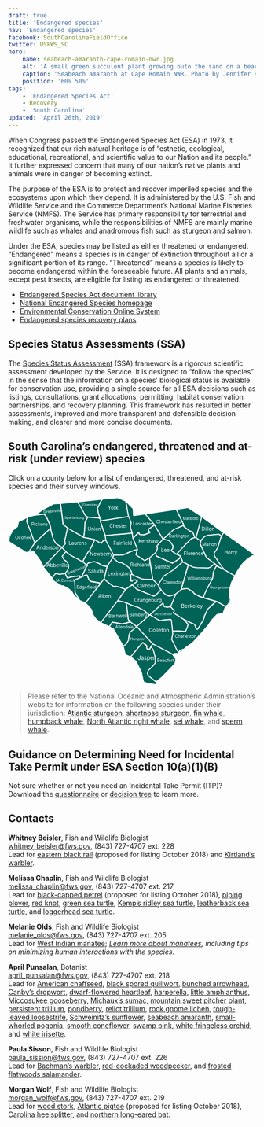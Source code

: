 ```yaml
---
draft: true
title: 'Endangered species'
nav: 'Endangered species'
facebook: SouthCarolinaFieldOffice
twitter: USFWS_SC
hero:
    name: seabeach-amaranth-cape-romain-nwr.jpg
    alt: 'A small green succulent plant growing outo the sand on a beach.'
    caption: 'Seabeach amaranth at Cape Romain NWR. Photo by Jennifer Koches, USFWS.'
    position: '60% 50%'
tags:
    - 'Endangered Species Act'
    - Recovery
    - 'South Carolina'
updated: 'April 26th, 2019'
---
```


When Congress passed the Endangered Species Act (ESA) in 1973, it recognized that our rich natural heritage is of “esthetic, ecological, educational, recreational, and scientific value to our Nation and its people.” It further expressed concern that many of our nation’s native plants and animals were in danger of becoming extinct.

The purpose of the ESA is to protect and recover imperiled species and the ecosystems upon which they depend. It is administered by the U.S. Fish and Wildlife Service and the Commerce Department’s National Marine Fisheries Service (NMFS). The Service has primary responsibility for terrestrial and freshwater organisms, while the responsibilities of NMFS are mainly marine wildlife such as whales and anadromous fish such as sturgeon and salmon.

Under the ESA, species may be listed as either threatened or endangered. “Endangered” means a species is in danger of extinction throughout all or a significant portion of its range. “Threatened” means a species is likely to become endangered within the foreseeable future. All plants and animals, except pest insects, are eligible for listing as endangered or threatened.

- [Endangered Species Act document library](https://www.fws.gov/endangered/esa-library/#esa)
- [National Endangered Species homepage](https://www.fws.gov/endangered/)
- [Environmental Conservation Online System](https://ecos.fws.gov/ecp/)
- [Endangered species recovery plans](https://ecos.fws.gov/ecp0/pub/speciesRecovery.jsp?sort=1)

## Species Status Assessments (SSA)

The [Species Status Assessment](/endangered-species-act/species-status-assessments/) (SSA) framework is a rigorous scientific assessment developed by the Service.  It is designed to “follow the species” in the sense that the information on a species’ biological status is available for conservation use, providing a single source for all ESA decisions such as listings, consultations, grant allocations, permitting, habitat conservation partnerships, and recovery planning.  This framework has resulted in better assessments, improved and more transparent and defensible decision making, and clearer and more concise documents.

## South Carolina’s endangered, threatened and at-risk (under review) species

Click on a county below for a list of endangered, threatened, and at-risk species and their survey windows.

<svg version="1.1" xmlns="http://www.w3.org/2000/svg" xmlns:xlink="http://www.w3.org/1999/xlink" x="0px" y="0px"
     viewBox="0 0 294.5 223.6" enable-background="new 0 0 294.5 223.6" xml:space="preserve">
<g id="layer1" transform="translate(-349.157 -349.783)">
    <g id="Beaufort">
        <a xlink:href="/pdf/fact-sheet/south-carolina-species-list-by-county.pdf#page=10" href="/pdf/fact-sheet/south-carolina-species-list-by-county.pdf#page=10">
            <path id="SC_Beaufort" fill="#006358" stroke="#FFFFFF" stroke-width="1.1565" d="M521,524l23.5,12.1l3.5,5.1l0.3,0.6l0.2,0.9
                l-0.1,1.1l-0.7,3.7l-0.6,0.6l-15,15.6l-3.5,2.8l-3.6,2.7l-1.5-1.2l-7.3-5.8l-1-1.5l-0.5-1.6l0.1-0.4l0.8-3.2l3.2-2.8l3.2-3.4
                l1.7-2.2l0.4-2v-4.7l-2.3-8.6l-0.3-0.7l-1.1-1.6l-1.6-2L521,524"/>
            <text transform="matrix(1 0 0 1 526.3006 545.826)" fill="#FFFFFF" font-size="5px">Beaufort</text>
        </a>
    </g>
    <g id="Hampton">
        <a xlink:href="/pdf/fact-sheet/south-carolina-species-list-by-county.pdf#page=33" href="/pdf/fact-sheet/south-carolina-species-list-by-county.pdf#page=33">
            <path id="SC_Hampton" fill="#006358" stroke="#FFFFFF" stroke-width="1.1565" d="M521,524l-2.1,3.5l-1.5,3.1l-1.1-0.3l-1.8-0.7
            l-0.5-1.4l0.2-1l-0.2-1l-2.2-2.1l-2.5-1.6l-1.2,1.1l-13.3,15.9l-6.3-2.5l-2.6-10.6l1.1-0.6l2.6-1.8l2.5-4.3l0.5-3.4l0.2-2.7l1-2.9
            l0.8-1.1l0.7-0.6l6.7-5.9L521,524"/>
            <text transform="matrix(1 0 0 1 494.3 519.871)" fill="#FFFFFF" font-size="4.2px">Hampton</text>
        </a>
    </g>
    <g id="Jasper">
        <a xlink:href="/pdf/fact-sheet/south-carolina-species-list-by-county.pdf#page=37" href="/pdf/fact-sheet/south-carolina-species-list-by-county.pdf#page=37">
            <path id="SC_Jasper" fill="#006358" stroke="#FFFFFF" stroke-width="1.1565" d="M518.9,527.6l1.6,2l1.1,1.6l0.3,0.7l2.3,8.6v4.7
                l-0.4,2l-1.7,2.2l-3.2,3.4l-3.2,2.8l-0.8,3.2l-0.1,0.4l0.5,1.6l1,1.5l7.3,5.8l1.5,1.2v3.4l-11.3-2.1l-3.4-1.3l-0.3-0.3l-0.8-3.1
                l-0.6-2.9l-0.3-1.4l-0.8-3.8l-6.4-13l-5.4-4.5l-1.2-0.4l13.3-15.9l1.2-1.1l2.5,1.6l2.2,2.1l0.2,1l-0.2,1l0.5,1.4l1.8,0.7l1.1,0.3
                L518.9,527.6"/>
            <text transform="matrix(1 0 0 1 503.2654 543.2068)" fill="#FFFFFF" font-size="6.4783px">Jasper</text>
        </a>
    </g>
    <g id="Charleston">
        <a xlink:href="/pdf/fact-sheet/south-carolina-species-list-by-county.pdf#page=15" href="/pdf/fact-sheet/south-carolina-species-list-by-county.pdf#page=15">
            <path id="SC_Charleston" fill="#006358" stroke="#FFFFFF" stroke-width="1.1565" d="M597.2,473.7l10.5,5.8l-2.8,8.1l-2.6,0.7
                l-4.7,1l-6.4,6.7l-4.3,6.3l-8.9,10.1l-10.3,11.3l-0.6,0.3l-0.5,0.3l-2,1.1l-4.6,3.3l-2.4,2.3l-0.5-0.4l-3.7,1.6l-0.7,0.8l0.7,0.6
                l0.1,0.2l-0.1,0.5l-0.5,0.1l-1.1-0.3l-2.6-3.6l-3.6-7.9l-2.2-3.9l1.3-6.4l-0.2-3.5l7.1-0.3l7.9,0.7l0.6-0.1l2.3-5.3l0.6-3.2
                l-5.3-6.1l7.2,3.6l6.2,2.6l2,5.5l0.9,0.4l0.6-0.2l0.5-0.4l6.4-10.6l1.6-5.2l3.5-7.5l8.6-7.9L597.2,473.7"/>
            <text transform="matrix(1 0 0 1 547.4998 516.8563)" fill="#FFFFFF" font-size="5px">Charleston</text>
        </a>
    </g>
    <g id="Dorchester">
        <a xlink:href="/pdf/fact-sheet/south-carolina-species-list-by-county.pdf#page=25" href="/pdf/fact-sheet/south-carolina-species-list-by-county.pdf#page=25">
            <path id="SC_Dorchester" fill="#006358" stroke="#FFFFFF" stroke-width="1.1565" d="M542.2,479.8l1,0.7l3.8,4.3l-0.6,1.5l-0.6,0.7
                l2,1.3l9.9,6.3l5.3,6.1l-0.6,3.2l-2.3,5.3l-0.6,0.1l-7.9-0.7l-7.1,0.3l-1.3-12.7l-0.3-0.7l-0.7-0.5H542l-7.3,0.6l-4.1,0.9
                l-1.9-0.3l-0.3-0.2l-11-6.5l15.3-13.8l0.3,0.3l0.3,0.4l0.1,0.6v0.8l0.2,0.5l0.7,1.1l0.7,0.4l3.1,0.7L542.2,479.8"/>
            <text transform="matrix(1 0 0 1 523.2996 489.741)" fill="#FFFFFF" font-size="4px">Dorchester</text>
        </a>
    </g>
    <g id="Colleton">
        <a xlink:href="/pdf/fact-sheet/south-carolina-species-list-by-county.pdf#page=21" href="/pdf/fact-sheet/south-carolina-species-list-by-county.pdf#page=21">
            <path id="SC_Colleton" fill="#006358" stroke="#FFFFFF" stroke-width="1.1565" d="M517.6,489.5l11,6.5l0.3,0.2l1.9,0.3l4.1-0.9
                l7.3-0.6h0.2l0.7,0.5l0.3,0.7l1.3,12.7l0.2,3.5l-1.3,6.4l2.2,3.9l3.6,7.9l2.6,3.6l1.1,0.3l0.5-0.1l0.1-0.5l-0.1-0.2l-0.7-0.6
                l0.7-0.8l3.7-1.6l0.5,0.4l-4.4,4.5H553l-5-0.1l-3.4,0.8L521,524l-19-20.7l15.3-13.5L517.6,489.5"/>
            <text transform="matrix(1 0 0 1 516.3992 509.9724)" fill="#FFFFFF" font-size="6.2077px">Colleton</text>
        </a>
    </g>
    <g id="Allendale">
        <a xlink:href="/pdf/fact-sheet/south-carolina-species-list-by-county.pdf#page=4" href="/pdf/fact-sheet/south-carolina-species-list-by-county.pdf#page=4">
            <path id="SC_Allendale" fill="#006358" stroke="#FFFFFF" stroke-width="1.1565" d="M502,503.4l-6.7,5.9l-0.7,0.6l-0.8,1.1l-1,2.9
                l-0.2,2.7l-0.5,3.4l-2.5,4.3l-2.6,1.8l-1.1,0.6l-11.5-20.3l-5-2.7l3.7-5.4l5.6,0.9l5.6,1.1l4.8-0.8l5.3-1.6L502,503.4"/>
            <text transform="matrix(1 0 0 1 476.7058 505.9236)" fill="#FFFFFF" font-size="4.8966px">Allendale</text>
        </a>
    </g>
    <g id="Bamberg">
        <a xlink:href="/pdf/fact-sheet/south-carolina-species-list-by-county.pdf#page=7" href="/pdf/fact-sheet/south-carolina-species-list-by-county.pdf#page=7">
            <path id="SC_Bamberg" fill="#006358" stroke="#FFFFFF" stroke-width="1.1565" d="M517.2,489.8L502,503.4l-7.6-5.6l-2.1-2.4l-0.3-1
            l-1.8-14.8l-0.5-2.6l-0.7-2l7.1,3.1l6.5,2.2l1.9,0.7l6.1,3.2L517.2,489.8"/>
            <text transform="matrix(1 0 0 1 493.3001 491.0535)" fill="#FFFFFF" font-size="5px">Bamberg</text>
        </a>
    </g>
    <g id="Williamsburg">
        <a xlink:href="/pdf/fact-sheet/south-carolina-species-list-by-county.pdf#page=56" href="/pdf/fact-sheet/south-carolina-species-list-by-county.pdf#page=56">
            <path id="SC_Williamsburg" fill="#006358" stroke="#FFFFFF" stroke-width="1.1565" d="M597,430.4l0.7,1.3l-0.9,0.3l-0.3,0.3
                l-2.4,5l-0.8,2l-0.7,6.9l-6.8,12.5l-3.8,8.5v1.3l0.4,1l-5.5-1.8l-6.3-3.4l-0.4-0.4l-0.9-1.3l-2-1.5l-4.4-2.6l-1.7-0.2l-4.8,0.6
                L556,459l-1.1,0.9l8.6-30.1l5.2,2.8l4.6,0.8l14,0.3l3.1-1.1l0.5-0.8l2.8-2.2l0.4-0.2l1.2,0.1L597,430.4"/>
            <text transform="matrix(1 0 0 1 562.2811 447.7019)" fill="#FFFFFF" font-size="4.7814px">Williamsburg</text>
        </a>
    </g>
    <g id="Georgetown">
        <a xlink:href="/pdf/fact-sheet/south-carolina-species-list-by-county.pdf#page=29" href="/pdf/fact-sheet/south-carolina-species-list-by-county.pdf#page=29">
            <path id="SC_Georgetown" fill="#006358" stroke="#FFFFFF" stroke-width="1.1565" d="M597.7,431.7l8.4,4l12.8,7.6l-3.7,7.2L615,451
                l-0.4,1.1l-0.1,0.3v0.2l-1.2,4.3l-0.2,0.7l-0.2,1l-0.1,0.2l-0.2,3.8l-0.1,2l-0.1,3.3v0.1l0.2,0.9v0.2l0.9,2.2l-0.5,2.5l-0.4,0.6
                l-2.5,3.5l-2.5,1.5l-10.5-5.8l-14.8-4.2l-0.4-1v-1.3l3.8-8.5l6.8-12.5l0.7-6.9l0.8-2l2.4-5l0.3-0.3L597.7,431.7"/>
            <text transform="matrix(1 0 0 1 589.1004 458.3821)" fill="#FFFFFF" font-size="4.0509px">Georgetown</text>
        </a>
    </g>
    <g id="Calhoun">
        <a xlink:href="/pdf/fact-sheet/south-carolina-species-list-by-county.pdf#page=14" href="/pdf/fact-sheet/south-carolina-species-list-by-county.pdf#page=14">
            <path id="SC_Calhoun" fill="#006358" stroke="#FFFFFF" stroke-width="1.1565" d="M496.4,441.3l3.1,1.9l9.2,3.9l4.7,0.2l7.7,0.1
                l6.3,6.3l3.3,5.7L530,461l-6.1,5.8l-1.9,0.5l-20-8.2l-5.5-5.2l4.8-3l1.6-1.6l-0.8-0.6l-1.6-0.7l-3.1,0.3l-0.9,1.4l-1.5-0.6
                l-0.1-6.1l0.1-0.9L496.4,441.3"/>
            <text transform="matrix(1 0 0 1 503.0006 457.1501)" fill="#FFFFFF" font-size="5.7913px">Calhoun</text>
        </a>
    </g>
    <g id="Clarendon">
        <a xlink:href="/pdf/fact-sheet/south-carolina-species-list-by-county.pdf#page=20" href="/pdf/fact-sheet/south-carolina-species-list-by-county.pdf#page=20">
            <path id="SC_Clarendon" fill="#006358" stroke="#FFFFFF" stroke-width="1.1565" d="M556.8,426.5l6.6,3.4l-8.6,30.1l-6.5,5
                l-5.9,1.9l-1.7,0.3l-0.8-0.1l-1.9-0.6l-2.4-1.6l-1.9-1.8l-3.1-3.7l-3.3-5.7l6.6-10.3l11.1-7.1L556.8,426.5"/>
            <text transform="matrix(1 0 0 1 533.0994 452.4353)" fill="#FFFFFF" font-size="4.8746px">Clarendon</text>
        </a>
    </g>
    <g id="Berkeley">
        <a xlink:href="/pdf/fact-sheet/south-carolina-species-list-by-county.pdf#page=12" href="/pdf/fact-sheet/south-carolina-species-list-by-county.pdf#page=12">
            <path id="SC_Berkeley" fill="#006358" stroke="#FFFFFF" stroke-width="1.1565" d="M554.8,460l1.1-0.9l0.4-0.1l4.8-0.6l1.7,0.2
                l4.4,2.6l2,1.5l0.9,1.3l0.4,0.4l6.3,3.4l5.5,1.8l14.8,4.2l-2.1,1.1l-8.6,7.9l-3.5,7.5l-1.6,5.2l-6.4,10.6l-0.5,0.4l-0.6,0.2
                l-0.9-0.4l-2-5.5l-6.2-2.6l-7.2-3.6l-9.9-6.3l-2-1.3l0.6-0.7l0.6-1.5l-3.8-4.3l-1-0.7l6.1-14.8L554.8,460"/>
            <text transform="matrix(1 0 0 1 554.8992 481.284)" fill="#FFFFFF" font-size="6.2995px">Berkeley</text>
        </a>
    </g>
    <g id="Orangeburg">
        <a xlink:href="/pdf/fact-sheet/south-carolina-species-list-by-county.pdf#page=49" href="/pdf/fact-sheet/south-carolina-species-list-by-county.pdf#page=49">
            <path id="SC_Orangeburg" fill="#006358" stroke="#FFFFFF" stroke-width="1.1565" d="M496.6,454l5.5,5.2l20,8.2l1.9-0.5l6.1-5.8
                l0.7-1.6l3.1,3.7l1.9,1.8l2.4,1.6l1.9,0.6l0.8,0.1l1.7-0.3l5.9-1.9l-6.1,14.8l-3.9,0.6l-3.1-0.7l-0.7-0.4l-0.7-1.1l-0.2-0.5V477
                l-0.1-0.6l-0.3-0.4l-0.3-0.3l-15.3,13.8l-0.4,0.4l-6.7-5.7l-6.1-3.2l-1.9-0.7l-6.5-2.2l-7.1-3.1l-9.5-2.2l9.2-13.4L496.6,454"/>
            <text transform="matrix(1 0 0 1 499.0002 473.9998)" fill="#FFFFFF" font-size="5.7913px">Orangeburg</text>
        </a>
    </g>
    <g id="Barnwell">
        <a xlink:href="/pdf/fact-sheet/south-carolina-species-list-by-county.pdf#page=8" href="/pdf/fact-sheet/south-carolina-species-list-by-county.pdf#page=8">
            <path id="SC_Barnwell" fill="#006358" stroke="#FFFFFF" stroke-width="1.1565" d="M488.9,475l0.7,2l0.5,2.6l1.8,14.8l0.3,1
                l2.1,2.4l-5.3,1.6l-4.8,0.8l-5.6-1.1l-5.6-0.9l-3.7,5.4l-10.1-4.7l20.2-26.1L488.9,475"/>
            <text transform="matrix(1 0 0 1 468.5771 492.9)" fill="#FFFFFF" font-size="5.4px">Barnwell</text>
        </a>
    </g>
    <g id="Aiken">
        <a xlink:href="/pdf/fact-sheet/south-carolina-species-list-by-county.pdf#page=2" href="/pdf/fact-sheet/south-carolina-species-list-by-county.pdf#page=2">
            <path id="SC_Aiken" fill="#006358" stroke="#FFFFFF" stroke-width="1.1565" d="M463.4,446.7l0.3,0.4l2.5,2.5l8.1,6.1l1.4,0.2h2.1
                l1.3,0.2l3.7,1l5.8,2.3l-9.2,13.4l-20.2,26.1l-5.6-4.3l-3.9-5.6l-1.4-5.5l-4-4.7l-2.8-2.7l-0.5-0.5l18.4-23.7L463.4,446.7"/>
            <text transform="matrix(1 0 0 1 456.1502 469.4997)" fill="#FFFFFF" font-size="5.7913px">Aiken</text>
        </a>
    </g>
    <g id="Lexington">
        <a xlink:href="/pdf/fact-sheet/south-carolina-species-list-by-county.pdf#page=43" href="/pdf/fact-sheet/south-carolina-species-list-by-county.pdf#page=43">
            <path id="SC_Lexington" fill="#006358" stroke="#FFFFFF" stroke-width="1.1565" d="M473.6,421.5l7,5.9h1.7l2.2,0.2l2.2,1.3
                l5.4,3.9l1,1l2.2,3.4l0.2,0.4l0.8,3.6l-1.4,0.9l-0.1,0.9l0.1,6.1l1.5,0.6l0.9-1.4l3.1-0.3l1.6,0.7l0.8,0.6l-1.6,1.6l-4.8,3
                l-7.9,5.3l-5.8-2.3l-3.7-1l-1.3-0.2h-2.1l-1.4-0.2l-8.1-6.1l-2.5-2.5l-0.3-0.4l3.7-15.2L473.6,421.5"/>
            <text transform="matrix(1 0 0 1 467.5449 442.6)" fill="#FFFFFF" font-size="5.7913px">Lexington</text>
        </a>
    </g>
    <g id="Edgefield">
        <a xlink:href="/pdf/fact-sheet/south-carolina-species-list-by-county.pdf#page=26" href="/pdf/fact-sheet/south-carolina-species-list-by-county.pdf#page=26">
            <path id="SC_Edgefield" fill="#006358" stroke="#FFFFFF" stroke-width="1.1565" d="M436.6,444.5l4.3-1.7l2.2-0.2l2.3,5.8l0.8,0.7
                l1.5,0.9l11.5,2.1l-18.4,23.7l-1-0.9l-5.9-2.5l-5.2-9.1l-0.6-15l6.2-2.7L436.6,444.5"/>
            <text transform="matrix(1 0 0 1 430.3999 458.1998)" fill="#FFFFFF" font-size="5.3px">Edgefield</text>
        </a>
    </g>
    <g id="Saluda">
        <a xlink:href="/pdf/fact-sheet/south-carolina-species-list-by-county.pdf#page=52" href="/pdf/fact-sheet/south-carolina-species-list-by-county.pdf#page=52">
            <path id="SC_Saluda" fill="#006358" stroke="#FFFFFF" stroke-width="1.1565" d="M442.9,430.8l-0.2-1.1l1.6-1.8l6.7-1.7l1.5,0.4
                l4.5,1.9l3.9,2.2l1.7,0.6l2.6,0.6l1.8-0.5l-3.7,15.2l-4.1,5.2l-11.5-2.1l-1.5-0.9l-0.8-0.7l-2.3-5.8l-2.2,0.2l-4.3,1.7
                L442.9,430.8"/>
            <text transform="matrix(1 0 0 1 444.0002 440.021)" fill="#FFFFFF" font-size="5.7913px">Saluda</text>
        </a>
    </g>
    <g id="Richland">
        <a xlink:href="/pdf/fact-sheet/south-carolina-species-list-by-county.pdf#page=51" href="/pdf/fact-sheet/south-carolina-species-list-by-county.pdf#page=51">
            <path id="SC_Richland" fill="#006358" stroke="#FFFFFF" stroke-width="1.1565" d="M502.9,411.6l-1.6,6.6l10.2,6.7l5.7-3.2
                l3.9,25.7l-7.7-0.1l-4.7-0.2l-9.2-3.9l-3.1-1.9l-0.8-3.6l-0.2-0.4l-2.2-3.4l-1-1l-5.4-3.9l-2.2-1.3l-2.2-0.2h-1.7l-7-5.9l0.8-3.2
                l2,0.1l9.6-0.2l9.2-4.1L502.9,411.6"/>
            <text transform="matrix(1 0 0 1 494.2997 431.9998)" fill="#FFFFFF" font-size="5.7913px">Richland</text>
        </a>
    </g>
    <g id="Sumter">
        <a xlink:href="/pdf/fact-sheet/south-carolina-species-list-by-county.pdf#page=54" href="/pdf/fact-sheet/south-carolina-species-list-by-county.pdf#page=54">
            <path id="SC_Sumter" fill="#006358" stroke="#FFFFFF" stroke-width="1.1565" d="M524.4,415.5l1,4.2l19.2,8.5l0.9-0.5l7.5-5.1
                l1.1-3.1l2.8,7l-11.7,9.9l-11.1,7.1l-6.6,10.3l-6.3-6.3l-3.9-25.7L524.4,415.5"/>
            <text transform="matrix(1 0 0 1 523.1002 434.65)" fill="#FFFFFF" font-size="5.7913px">Sumter</text>
        </a>
    </g>
    <g id="Lee">
        <a xlink:href="/pdf/fact-sheet/south-carolina-species-list-by-county.pdf#page=42" href="/pdf/fact-sheet/south-carolina-species-list-by-county.pdf#page=42">
            <path id="SC_Lee" fill="#006358" stroke="#FFFFFF" stroke-width="1.1565" d="M533.3,399.6l5.1,1l2,0.6l2.5,2.5l2.4,3.9l-0.3,3.1
                l-1.6,2.2l0.9,1.2l4.9,3.4l0.2-0.1l4.7,2l-1.1,3.1l-7.5,5.1l-0.9,0.5l-19.2-8.5l-1-4.2l0.8-0.9l1.4-3.8l-0.3-2.2l-0.2-0.9l1.7-2.3
                L533.3,399.6"/>
            <text transform="matrix(1 0 0 1 531.0996 414.7498)" fill="#FFFFFF" font-size="5.7913px">Lee</text>
        </a>
    </g>
    <g id="Florence">
        <a xlink:href="/pdf/fact-sheet/south-carolina-species-list-by-county.pdf#page=28" href="/pdf/fact-sheet/south-carolina-species-list-by-county.pdf#page=28">
            <path id="SC_Florence" fill="#006358" stroke="#FFFFFF" stroke-width="1.1565" d="M571,397.5l1.5,0.3l5.9,4l-0.9,3.3v0.3l0.3,0.5
                l6.4,13.7l1,1.8l0.6,0.6l11.2,8.4l-1.7-0.8l-1.2-0.1l-0.4,0.2l-2.8,2.2l-0.5,0.8l-3.1,1.1l-14-0.3l-4.6-0.8l-5.2-2.8l-6.6-3.4
                l-2.8-7l-4.7-2l12-12.9l5.6-5.5L571,397.5"/>
            <text transform="matrix(1 0 0 1 557.8999 418.5001)" fill="#FFFFFF" font-size="5.7913px">Florence</text>
        </a>
    </g>
    <g id="Horry">
        <a xlink:href="/pdf/fact-sheet/south-carolina-species-list-by-county.pdf#page=35" href="/pdf/fact-sheet/south-carolina-species-list-by-county.pdf#page=35">
            <path id="SC_Horry" fill="#006358" stroke="#FFFFFF" stroke-width="1.1565" d="M602.8,395.7l2.8-3.9l29.3,20.9l7.7,5.5l-2.5,1
                l-4.8,2.9l-2.3,1.7l-3,2.9l-0.3,0.3l-1.2,1.3l-0.6,0.6l-0.9,1.2l-1.2,1.6l-0.4,0.5l-3.6,5.5l-2.1,4.1l-0.8,1.5l-12.8-7.6l-2.3-2.7
                l-3.2-4.4l-6.1-9.1l-0.2-0.8l-0.3-2.2l0.2-0.5l2.5-3.5l1.7-3L602.8,395.7"/>
            <text transform="matrix(1 0 0 1 606.1999 417.5501)" fill="#FFFFFF" font-size="5.7913px">Horry</text>
        </a>
    </g>
    <g id="Dillon">
        <a xlink:href="/pdf/fact-sheet/south-carolina-species-list-by-county.pdf#page=24" href="/pdf/fact-sheet/south-carolina-species-list-by-county.pdf#page=24">
            <path id="SC_Dillon" fill="#006358" stroke="#FFFFFF" stroke-width="1.1565" d="M579.3,372.8l26.3,19.1l-2.8,3.9l-3.1-1.9
                l-12.3,1.2l-1.8,0.4l-3.1,1.4l-3.3,3.4l-0.7,1.6l-5.9-4L579.3,372.8"/>
            <text transform="matrix(1 0 0 1 579.2997 389.8002)" fill="#FFFFFF" font-size="5.7913px">Dillon</text>
        </a>
    </g>
    <g id="Marion">
        <a xlink:href="/pdf/fact-sheet/south-carolina-species-list-by-county.pdf#page=44" href="/pdf/fact-sheet/south-carolina-species-list-by-county.pdf#page=44">
            <path id="SC_Marion" fill="#006358" stroke="#FFFFFF" stroke-width="1.1565" d="M578.5,401.8l0.7-1.6l3.3-3.4l3.1-1.4l1.8-0.4
                l12.3-1.2l3.1,1.9l-4.3,13.8l-1.7,3l-2.5,3.5l-0.2,0.5l0.3,2.2l0.2,0.8l6.1,9.1l3.2,4.4l2.3,2.7l-8.4-4l-0.7-1.3l-11.2-8.4
                l-0.6-0.6l-1-1.8l-6.4-13.7l-0.3-0.5v-0.3L578.5,401.8"/>
            <text transform="matrix(1 0 0 1 579.9002 407.4003)" fill="#FFFFFF" font-size="5.3px">Marion</text>
        </a>
    </g>
    <g id="Darlington">
        <a xlink:href="/pdf/fact-sheet/south-carolina-species-list-by-county.pdf#page=23" href="/pdf/fact-sheet/south-carolina-species-list-by-county.pdf#page=23">
            <path id="SC_Darlington" fill="#006358" stroke="#FFFFFF" stroke-width="1.1565" d="M558.2,383l-0.1,0.4l0.2,1.2l0.1,0.2l7.1,5.4
                l0.2,0.1l0.2-0.1h0.4l2.2,0.9l0.9,1.8l1.8,4.5v0.3L567,399l-5.6,5.5l-12,12.9l-0.2,0.1l-4.9-3.4l-0.9-1.2l1.6-2.2l0.3-3.1
                l-2.4-3.9l-2.5-2.5l-2-0.6l-5.1-1v-0.2L546,388L558.2,383"/>
            <text transform="matrix(1 0 0 1 540.4005 397.5)" fill="#FFFFFF" font-size="5px">Darlington</text>
        </a>
    </g>
    <g id="Oconee">
        <a xlink:href="/pdf/fact-sheet/south-carolina-species-list-by-county.pdf#page=48" href="/pdf/fact-sheet/south-carolina-species-list-by-county.pdf#page=48">
            <path id="SC_Oconee" fill="#006358" stroke="#FFFFFF" stroke-width="1.1565" d="M373.1,373.1l-1,1.6l-1,3.7l3.9,9.7l5.8,15.8
                l-7.5,11.6l-3.7-0.5l-3.6-2.5l-15-9.2l-1.2-1.9l1-5.5l3.9-7.1l5.4-4.2l1.3-5.8l5.6-2.7L373.1,373.1"/>
            <text transform="matrix(1 0 0 1 357.4052 399.6)" fill="#FFFFFF" font-size="5.339px">Oconee</text>
        </a>
    </g>
    <g id="Pickens">
        <a xlink:href="/pdf/fact-sheet/south-carolina-species-list-by-county.pdf#page=50" href="/pdf/fact-sheet/south-carolina-species-list-by-county.pdf#page=50">
            <path id="SC_Pickens" fill="#006358" stroke="#FFFFFF" stroke-width="1.1565" d="M380.7,371.1l11.1-1.3l2.6,3.2l4.2,9.2l0.6,1.7
                l0.5,2.5l-0.3,0.4l-18.7,17.1l-5.8-15.8l-3.9-9.7l1-3.7l1-1.6L380.7,371.1"/>
            <text transform="matrix(1 0 0 1 376.6216 383.9501)" fill="#FFFFFF" font-size="5.339px">Pickens</text>
        </a>
    </g>
    <g id="Anderson">
        <a xlink:href="/pdf/fact-sheet/south-carolina-species-list-by-county.pdf#page=6" href="/pdf/fact-sheet/south-carolina-species-list-by-county.pdf#page=6">
            <path id="SC_Anderson" fill="#006358" stroke="#FFFFFF" stroke-width="1.1565" d="M380.8,403.9l18.7-17.1l2.7,10.8l0.2,0.6l1,2.3
                l2.6,4.3l7.1,4.7L390.8,433l-2.2-5.8l-6.3-8.8l-2-3v-0.2l-0.6-0.5l-1.2-0.4l-2.1,0.3l-2.4,0.6h-0.1l-0.7,0.3L380.8,403.9"/>
            <text transform="matrix(1 0 0 1 382.5105 411.6)" fill="#FFFFFF" font-size="5.7913px">Anderson</text>
        </a>
    </g>
    <g id="Marlboro">
        <a xlink:href="/pdf/fact-sheet/south-carolina-species-list-by-county.pdf#page=45" href="/pdf/fact-sheet/south-carolina-species-list-by-county.pdf#page=45">
            <path id="SC_Marlboro" fill="#006358" stroke="#FFFFFF" stroke-width="1.1565" d="M549.1,364.3l14-2.3l15.4,10.2l0.8,0.6l-6.7,25
                l-1.5-0.3v-0.3l-1.8-4.5l-0.9-1.8l-2.2-0.9h-0.4l-0.2,0.1l-0.2-0.1l-7.1-5.4l-0.1-0.2l-0.2-1.2l0.1-0.4L549.1,364.3"/>
            <text transform="matrix(1 0 0 1 556.8992 376.7581)" fill="#FFFFFF" font-size="4.3px">Marlboro</text>
        </a>
    </g>
    <g id="Kershaw">
        <a xlink:href="/pdf/fact-sheet/south-carolina-species-list-by-county.pdf#page=39" href="/pdf/fact-sheet/south-carolina-species-list-by-county.pdf#page=39">
            <path id="SC_Kershaw" fill="#006358" stroke="#FFFFFF" stroke-width="1.1565" d="M523.3,382.8l10,16.7v0.2l-5.5,5.8l-1.7,2.3
                l0.2,0.9l0.3,2.2l-1.4,3.8l-0.8,0.9l-7.2,6.3l-5.7,3.2l-10.2-6.7l1.6-6.6l-5.3-13.1l7-7.2h0.3l0.2,2.3l1.9,0.6l4,0.1l6.7-2.5
                l-2-3.8L523.3,382.8"/>
            <text transform="matrix(1 0 0 1 504.0998 403.9001)" fill="#FFFFFF" font-size="5.7913px">Kershaw</text>
        </a>
    </g>
    <g id="Fairfield">
        <a xlink:href="/pdf/fact-sheet/south-carolina-species-list-by-county.pdf#page=27" href="/pdf/fact-sheet/south-carolina-species-list-by-county.pdf#page=27">
            <path id="SC_Fairfield" fill="#006358" stroke="#FFFFFF" stroke-width="1.1565" d="M496.7,392.4l0.9,6.2l5.3,13.1l-7.8,2.5
                l-9.2,4.1l-9.6,0.2l-2-0.1l-9.1-17.4l-0.8-5.6l10.2-1l13.6-1.1L496.7,392.4"/>
            <text transform="matrix(1 0 0 1 474.4 406.3998)" fill="#FFFFFF" font-size="5.7913px">Fairfield</text>
        </a>
    </g>
    <g id="Newberry">
        <a xlink:href="/pdf/fact-sheet/south-carolina-species-list-by-county.pdf#page=47" href="/pdf/fact-sheet/south-carolina-species-list-by-county.pdf#page=47">
            <path id="SC_Newberry" fill="#006358" stroke="#FFFFFF" stroke-width="1.1565" d="M465.3,400.9l9.1,17.4l-0.8,3.2l-6.5,9.9
                l-1.8,0.5l-2.6-0.6l-1.7-0.6l-3.9-2.2l-4.5-1.9l-1.5-0.4l-6.7,1.7l-1.6,1.8l0.2,1.1l-5.1-4.2l1.5-3.5l4.7-8l1.6-1.6l3.6-7l2.7-6.3
                l7.7,4.5l2.1-2.8l0.9-0.4l1.7-0.5h0.8L465.3,400.9"/>
            <text transform="matrix(1 0 0 1 446.2749 419.5)" fill="#FFFFFF" font-size="5.7913px">Newberry</text>
        </a>
    </g>
    <g id="McCormick">
        <a xlink:href="/pdf/fact-sheet/south-carolina-species-list-by-county.pdf#page=46" href="/pdf/fact-sheet/south-carolina-species-list-by-county.pdf#page=46">
            <path id="SC_McCormick" fill="#006358" stroke="#FFFFFF" stroke-width="1.1565" d="M434.4,445.5l-6.2,2.7l0.6,15l5.2,9.1l-6.9-6.1
                l-2.4-4.5l-3.7-3.1l-1.6-1.1l-5.2-2.6h-0.3l-0.8,0.3l-0.4-0.1l-9-5.3l-2.5-3.8l3.3-4.9l2.5-0.8l2.2,1h0.7l3.8-0.4l2.9-0.9l2.9,5.8
                l4.6-1.2l3.7-0.6l6.3-0.7L434.4,445.5"/>
            <text transform="matrix(1 0 0 1 405.9998 450.2058)" fill="#FFFFFF" font-size="4.167px">McCormick</text>
        </a>
    </g>
    <g id="Greenwood">
        <a xlink:href="/pdf/fact-sheet/south-carolina-species-list-by-county.pdf#page=32" href="/pdf/fact-sheet/south-carolina-species-list-by-county.pdf#page=32">
            <path id="SC_Greenwood" fill="#006358" stroke="#FFFFFF" stroke-width="1.1565" d="M417.8,414.3l1.1,1.1l5.1,3.7l8.7,4.5l5.1,2.9
            l5.1,4.2l-6.3,13.7l-2.2,1l-0.2-2.2l-6.3,0.7l-3.7,0.6l-4.6,1.2l-2.9-5.8l1.9-2.2l1.1-1.5l0.8-2.1l0.3-2.1l-0.3-2.1l-0.8-2
            l-1.3-1.7l-0.9-0.8l-1.2-0.8l-0.8-0.3l-2.3-4.5L417.8,414.3"/>
            <text transform="matrix(0.9328 -0.3605 0.3605 0.9328 419.8763 441.7626)" fill="#FFFFFF" font-size="4.3514px">Greenwood</text>
        </a>
    </g>
    <g id="Abbeville">
        <a xlink:href="/pdf/fact-sheet/south-carolina-species-list-by-county.pdf" href="/pdf/fact-sheet/south-carolina-species-list-by-county.pdf">
            <path id="SC_Abbeville" fill="#006358" stroke="#FFFFFF" stroke-width="1.1565" d="M413.1,409.5l4.8,4.8l-4.5,5.6l2.3,4.5l0.8,0.3
                l1.2,0.8l0.9,0.8l1.3,1.7l0.8,2l0.3,2.1l-0.3,2.1l-0.8,2.1l-1.1,1.5l-1.9,2.2l-2.9,0.9l-3.8,0.4h-0.7l-2.2-1l-2.5,0.8l-3.3,4.9
                L391,433L413.1,409.5"/>
            <text transform="matrix(1 0 0 1 394.9082 433.0001)" fill="#FFFFFF" font-size="5.7913px">Abbeville</text>
        </a>
    </g>
    <g id="Chesterfield">
        <a xlink:href="/pdf/fact-sheet/south-carolina-species-list-by-county.pdf#page=19" href="/pdf/fact-sheet/south-carolina-species-list-by-county.pdf#page=19">
            <path id="SC_Chesterfield" fill="#006358" stroke="#FFFFFF" stroke-width="1.1565" d="M526.1,367.6l23-3.3l9.1,18.8l-12.1,5
                l-12.7,11.5l-10-16.7L512,369.7L526.1,367.6"/>
            <text transform="matrix(1 0 0 1 525.0994 380.4803)" fill="#FFFFFF" font-size="5.2px">Chesterfield</text>
        </a>
    </g>
    <g id="Lancaster">
        <a xlink:href="/pdf/fact-sheet/south-carolina-species-list-by-county.pdf#page=40" href="/pdf/fact-sheet/south-carolina-species-list-by-county.pdf#page=40">
            <path id="SC_Lancaster" fill="#006358" stroke="#FFFFFF" stroke-width="1.1565" d="M488.9,354.2l4.7,4.8l4.2,4.2l0.4,7.4v0.7
                l1.2,0.2l12.6-1.9l11.3,13.1l-7.7,5.3l2,3.8l-6.7,2.5l-4-0.1l-1.9-0.6l-0.2-2.3h-0.3l-7,7.2l-0.9-6.2l-2.2-6.4l0.1-2.5l0.8-3
                l-1.3-3.6l-1.3-3.2l-0.6-1L488.9,354.2"/>
            <text transform="matrix(1 0 0 1 497.5994 383.0183)" fill="#FFFFFF" font-size="4.9149px">Lancaster</text>
        </a>
    </g>
    <g id="Chester">
        <a xlink:href="/pdf/fact-sheet/south-carolina-species-list-by-county.pdf#page=18" href="/pdf/fact-sheet/south-carolina-species-list-by-county.pdf#page=18">
            <path id="SC_Chester" fill="#006358" stroke="#FFFFFF" stroke-width="1.1565" d="M492.3,372.6l0.6,1l1.3,3.2l1.3,3.6l-0.8,3
                l-0.1,2.5l2.2,6.4l-8.4,0.9l-13.6,1.1l-10.2,1l-6-17.5L492.3,372.6"/>
            <text transform="matrix(1 0 0 1 469.5447 386.2999)" fill="#FFFFFF" font-size="5.7913px">Chester</text>
        </a>
    </g>
    <g id="York">
        <a xlink:href="/pdf/fact-sheet/south-carolina-species-list-by-county.pdf#page=57" href="/pdf/fact-sheet/south-carolina-species-list-by-county.pdf#page=57">
            <path id="SC_York" fill="#006358" stroke="#FFFFFF" stroke-width="1.1565" d="M463.4,351.9l16.7-1.5l8.8,3.9l3.4,18.4l-33.9,5.3
                l1-1.5l-1.1-2l-1.9-5l-0.9-6.4v-0.4l3.9-8.1l1.7-2.4L463.4,351.9"/>
            <text transform="matrix(1 0 0 1 467.8002 364.2999)" fill="#FFFFFF" font-size="5.7913px">York</text>
        </a>
    </g>
    <g id="Cherokee">
        <a xlink:href="/pdf/fact-sheet/south-carolina-species-list-by-county.pdf#page=17" href="/pdf/fact-sheet/south-carolina-species-list-by-county.pdf#page=17">
            <path id="SC_Cherokee" fill="#006358" stroke="#FFFFFF" stroke-width="1.1565" d="M437.6,354.6l23.5-2.5l-1.7,2.4l-3.9,8.1v0.4
                l0.9,6.4l1.9,5l1.1,2l-1.9-1.4l-0.7-0.4l-1.1-0.3l-7.9-0.4l-4.1-0.5l-3-1.6l-3.2-6.5l-6.3-10L437.6,354.6"/>
            <text transform="matrix(1 0 0 1 437.6 360.2511)" fill="#FFFFFF" font-size="4px">Cherokee</text>
        </a>
    </g>
    <g id="Union">
        <a xlink:href="/pdf/fact-sheet/south-carolina-species-list-by-county.pdf#page=55" href="/pdf/fact-sheet/south-carolina-species-list-by-county.pdf#page=55">
            <path id="SC_Union" fill="#006358" stroke="#FFFFFF" stroke-width="1.1565" d="M443.8,373.4l4.1,0.5l7.9,0.4l1.1,0.3l0.7,0.4
                l1.9,1.4l-1,1.5l6,17.5l0.8,5.6l-0.1-0.1h-0.8l-1.7,0.5l-0.9,0.4l-2.1,2.8l-7.7-4.5l-13-2.5l0.9-7.9l0.6-10.2l1.9-3.6L443.8,373.4
                "/>
            <text transform="matrix(1 0 0 1 443.6499 389.8)" fill="#FFFFFF" font-size="5.75px">Union</text>
        </a>
    </g>
    <g id="Laurens">
        <a xlink:href="/pdf/fact-sheet/south-carolina-species-list-by-county.pdf#page=41" href="/pdf/fact-sheet/south-carolina-species-list-by-county.pdf#page=41">
            <path id="SC_Laurens" fill="#006358" stroke="#FFFFFF" stroke-width="1.1565" d="M438.9,397.6l13,2.5l-2.7,6.3l-3.6,7L444,415
                l-4.7,8l-1.5,3.5l-5.1-2.9l-8.7-4.5l-5.1-3.7l-1.1-1.1l-4.8-4.8l4-4.4l-0.7-3.7l1.8-8.4l1.5-6.7L438.9,397.6"/>
            <text transform="matrix(1 0 0 1 420.9999 406.4001)" fill="#FFFFFF" font-size="5.75px">Laurens</text>
        </a>
    </g>
    <g id="Spartanburg">
        <a xlink:href="/pdf/fact-sheet/south-carolina-species-list-by-county.pdf#page=53" href="/pdf/fact-sheet/south-carolina-species-list-by-county.pdf#page=53">
            <path id="SC_Spartanburg" fill="#006358" stroke="#FFFFFF" stroke-width="1.1565" d="M425.8,355.8l5.6-0.6l6.3,10l3.2,6.5l3,1.6
                l-1.5,2.5l-1.9,3.6l-0.6,10.2l-0.9,7.9l-19.2-11.2l-5.2-4.1l-0.2-0.6l-1.3-11.3l-1.7-13L425.8,355.8"/>
            <text transform="matrix(1 0 0 1 416.01 375.597)" fill="#FFFFFF" font-size="4px">Spartanburg</text>
        </a>
    </g>
    <g id="Greenville">
        <a xlink:href="/pdf/fact-sheet/south-carolina-species-list-by-county.pdf#page=31" href="/pdf/fact-sheet/south-carolina-species-list-by-county.pdf#page=31">
            <path id="SC_Greenville" fill="#006358" stroke="#FFFFFF" stroke-width="1.1565" d="M403.1,357.7l8.2-0.4l1.7,13l1.3,11.3l0.2,0.6
            l5.2,4.1l-1.5,6.7l-1.8,8.4l0.7,3.7l-4,4.4l-7.1-4.7l-2.6-4.3l-1-2.3l-0.2-0.6l-2.7-10.8l0.3-0.4l-0.5-2.5l-0.6-1.7l-4.2-9.2
            l-2.6-3.2l-11.1,1.3l10.4-7.1L403.1,357.7"/>
            <text transform="matrix(0.9966 -8.189286e-02 8.189286e-02 0.9966 391.1497 368.7935)" fill="#FFFFFF" font-size="4.5px">Greenville</text>
        </a>
    </g>
</g>
</svg>

> Please refer to the National Oceanic and Atmospheric Administration’s website for information on the following species under their jurisdiction:   [Atlantic sturgeon](https://www.fisheries.noaa.gov/species/atlantic-sturgeon), [shortnose sturgeon](https://www.fisheries.noaa.gov/species/shortnose-sturgeon), [fin whale](https://www.fisheries.noaa.gov/species/fin-whale), [humpback whale](https://www.fisheries.noaa.gov/species/humpback-whale), [North Atlantic right whale](https://www.fisheries.noaa.gov/species/north-atlantic-right-whale), [sei whale](https://www.fisheries.noaa.gov/species/sei-whale), and [sperm whale](https://www.fisheries.noaa.gov/species/sperm-whale).

## Guidance on Determining Need for Incidental Take Permit under ESA Section 10(a)(1)(B)

Not sure whether or not you need an Incidental Take Permit (ITP)? Download the [questionnaire](https://www.fws.gov/southeast/pdf/guidelines/questionnaire-for-potential-applicants-under-section-10.pdf) or [decision tree](https://www.fws.gov/southeast/pdf/guidelines/section-10-trigger-graphic.pdf) to learn more.

## Contacts

**Whitney Beisler**, Fish and Wildlife Biologist  
[whitney_beisler@fws.gov](mailto:whitney_beisler@fws.gov), (843) 727-4707 ext. 228  
Lead for [eastern black rail](https://ecos.fws.gov/ecp0/profile/speciesProfile?sId=7717) (proposed for listing October 2018) and [Kirtland’s warbler](https://ecos.fws.gov/ecp0/profile/speciesProfile?spcode=B03I).

**Melissa Chaplin**, Fish and Wildlife Biologist  
[melissa_chaplin@fws.gov](mailto:melissa_chaplin@fws.gov), (843) 727-4707 ext. 217  
Lead for [black-capped petrel](https://ecos.fws.gov/ecp0/profile/speciesProfile?spcode=B0AS) (proposed for listing October 2018), [piping plover](https://ecos.fws.gov/ecp0/profile/speciesProfile?sId=6039), [red knot](https://ecos.fws.gov/ecp0/profile/speciesProfile?sId=1864), [green sea turtle](https://ecos.fws.gov/ecp0/profile/speciesProfile?spcode=C00S), [Kemp’s ridley sea turtle](https://ecos.fws.gov/ecp0/profile/speciesProfile?spcode=C00O), [leatherback sea turtle](https://ecos.fws.gov/ecp0/profile/speciesProfile?spcode=C00F), and [loggerhead sea turtle](https://ecos.fws.gov/ecp0/profile/speciesProfile?sId=1110).

**Melanie Olds**, Fish and Wildlife Biologist  
[melanie_olds@fws.gov](mailto:melanie_olds@fws.gov), (843) 727-4707 ext. 205  
Lead for [West Indian manatee](https://ecos.fws.gov/ecp0/profile/speciesProfile?spcode=A007); *[Learn more about manatees](/wildlife/mammals/manatee/), including tips on minimizing human interactions with the species.*

**April Punsalan**, Botanist  
[april_punsalan@fws.gov](mailto:april_punsalan@fws.gov), (843) 727-4707 ext. 218  
Lead for [American chaffseed](https://ecos.fws.gov/ecp0/profile/speciesProfile?sId=1286), [black spored quillwort](https://ecos.fws.gov/ecp0/profile/speciesProfile?spcode=S015), [bunched arrowhead](https://ecos.fws.gov/ecp0/profile/speciesProfile?spcode=Q219), [Canby’s dropwort](https://ecos.fws.gov/ecp0/profile/speciesProfile?sId=7738), [dwarf-flowered heartleaf](https://ecos.fws.gov/ecp0/profile/speciesProfile?spcode=Q1XA), [harperella](https://ecos.fws.gov/ecp0/profile/speciesProfile?spcode=Q2H9), [little amphianthus](https://ecos.fws.gov/ecp0/profile/speciesProfile?spcode=Q1ST), [Miccosukee gooseberry](https://ecos.fws.gov/ecp0/profile/speciesProfile?spcode=Q217), [Michaux’s sumac](https://ecos.fws.gov/ecp0/profile/speciesProfile?spcode=Q2HH), [mountain sweet pitcher plant](https://ecos.fws.gov/ecp0/profile/speciesProfile?spcode=Q2I0), [persistent trillium](https://ecos.fws.gov/ecp0/profile/speciesProfile?spcode=Q23D), [pondberry](https://ecos.fws.gov/ecp0/profile/speciesProfile?spcode=Q2CO), [relict trillium](https://ecos.fws.gov/ecp0/profile/speciesProfile?spcode=Q2RG), [rock gnome lichen](https://ecos.fws.gov/ecp0/profile/speciesProfile?spcode=U001), [rough-leaved loosestrife](https://ecos.fws.gov/ecp0/profile/speciesProfile?spcode=Q2DF), [Schweinitz’s sunflower](https://ecos.fws.gov/ecp0/profile/speciesProfile?spcode=Q2B7), [seabeach amaranth](https://ecos.fws.gov/ecp0/profile/speciesProfile?spcode=Q2MZ), [small-whorled pogonia](https://ecos.fws.gov/ecp0/profile/speciesProfile?spcode=Q1XL), [smooth coneflower](https://ecos.fws.gov/ecp0/profile/speciesProfile?spcode=Q293), [swamp pink](https://ecos.fws.gov/ecp0/profile/speciesProfile?spcode=Q2B8), [white fringeless orchid](https://ecos.fws.gov/ecp0/profile/speciesProfile?spcode=Q2GF), and [white irisette](https://ecos.fws.gov/ecp0/profile/speciesProfile?spcode=Q39D).

**Paula Sisson**, Fish and Wildlife Biologist  
[paula_sission@fws.gov](mailto:paula_sission@fws.gov), (843) 727-4707 ext. 226  
Lead for [Bachman’s warbler](https://ecos.fws.gov/ecp0/profile/speciesProfile?spcode=B03G), [red-cockaded woodpecker](https://ecos.fws.gov/ecp0/profile/speciesProfile?sId=7614), and [frosted flatwoods salamander](https://ecos.fws.gov/ecp0/profile/speciesProfile?sId=4981).

**Morgan Wolf**, Fish and Wildlife Biologist  
[morgan_wolf@fws.gov](mailto:morgan_wolf@fws.gov), (843) 727-4707 ext. 219  
Lead for [wood stork](https://ecos.fws.gov/ecp0/profile/speciesProfile?spcode=B06O), [Atlantic pigtoe](https://ecos.fws.gov/ecp0/profile/speciesProfile?sId=5164) (proposed for listing October 2018), [Carolina heelsplitter](https://ecos.fws.gov/ecp0/profile/speciesProfile?sId=3534), and [northern long-eared bat](https://ecos.fws.gov/ecp0/profile/speciesProfile?sId=9045).
